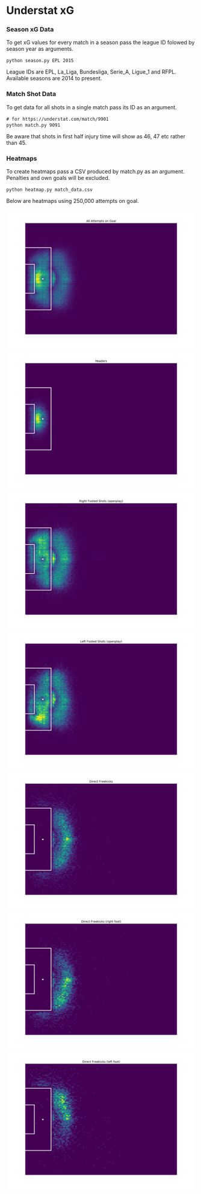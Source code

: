 # Understat xG

### Season xG Data

To get xG values for every match in a season pass the league ID folowed by season year as arguments.
```
python season.py EPL 2015
```
League IDs are EPL, La_Liga, Bundesliga, Serie_A, Ligue_1 and RFPL.  
Available seasons are 2014 to present.

### Match Shot Data
To get data for all shots in a single match pass its ID as an argument.  
```
# for https://understat.com/match/9901
python match.py 9091
```
Be aware that shots in first half injury time will show as 46, 47 etc rather than 45.

### Heatmaps
To create heatmaps pass a CSV produced by match.py as an argument.  
Penalties and own goals will be excluded.
```
python heatmap.py match_data.csv
```

Below are heatmaps using 250,000 attempts on goal.

![](figures/all_shots.png)
![](figures/head.png)
![](figures/right_foot.png)
![](figures/left_foot.png)
![](figures/freekicks.png)
![](figures/freekicks_right.png)
![](figures/freekicks_left.png)
